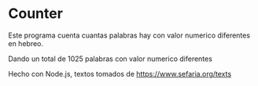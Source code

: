 # Counter

Este programa cuenta cuantas palabras hay con valor numerico diferentes en hebreo.

Dando un total de 1025 palabras con valor numerico diferentes

Hecho con Node.js, textos tomados de https://www.sefaria.org/texts
